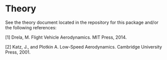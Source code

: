 # Theory

See the theory document located in the repository for this package and/or the following references:

[1] Drela, M. Flight Vehicle Aerodynamics. MIT Press, 2014.

[2] Katz, J., and Plotkin A. Low-Speed Aerodynamics. Cambridge University Press, 2001.
